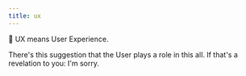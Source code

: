 ```yaml
---
title: ux
---
```


📖 UX means User Experience.

There's this suggestion that the User plays a role in this all. If that's a revelation to you: I'm sorry.
